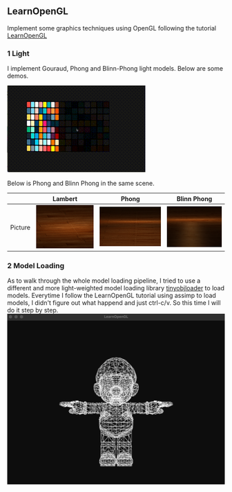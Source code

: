 ## LearnOpenGL

Implement some graphics techniques using OpenGL following the tutorial [LearnOpenGL](learnopengl.com)

### 1 Light
I implement Gouraud, Phong and Blinn-Phong light models.
Below are some demos.

![phong shading](resource/light/phong.gif)

Below is Phong and Blinn Phong in the same scene.

|         | Lambert                                                      | Phong                                                        | Blinn Phong                                                  |
| ------- | ------------------------------------------------------------ | ------------------------------------------------------------ | ------------------------------------------------------------ |
| Picture | <img src="resource/light/lambert_floor.png" style="zoom:20%;" /> | <img src="resource/light/phong_floor.png" style="zoom:23%;" /> | <img src="resource/light/blin_phong_floor.png" style="zoom:20%;" /> |


### 2 Model Loading
As to walk through the whole model loading pipeline, I tried to use a different and more light-weighted model loading library [tinyobjloader](https://github.com/tinyobjloader/tinyobjloader) to load models.
Everytime I follow the LearnOpenGL tutorial using assimp to load models, I didn't figure out what happend and just ctrl-c/v. 
So this time I will do it step by step.
![mario_polygon](resource/model_loading/mario_polygon.png)